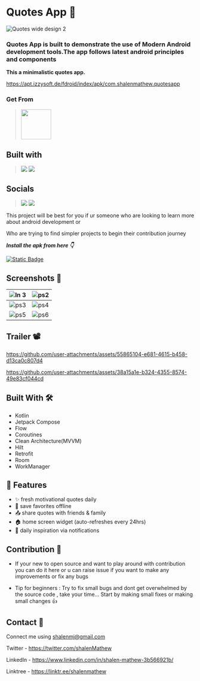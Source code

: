 # Quotes App 💭
![Quotes wide design 2](https://github.com/user-attachments/assets/18e5b285-231b-4a24-ba29-5c76ceb6c884)

### Quotes App is built to demonstrate the use of Modern Android development tools.The app follows latest android principles and components

**This a minimalistic quotes app.**

https://apt.izzysoft.de/fdroid/index/apk/com.shalenmathew.quotesapp

### Get From
> [<img src="https://gitlab.com/IzzyOnDroid/repo/-/raw/master/assets/IzzyOnDroid.png" height="80">]([https://apt.izzysoft.de/packages/com.shub39.rush/latest](https://github.com/shalenMathew/Quotes-app/releases/tag/v2.4))

## Built with
> [<img src="https://ziadoua.github.io/m3-Markdown-Badges/badges/Android/android2.svg">]()
> [<img src="https://ziadoua.github.io/m3-Markdown-Badges/badges/Kotlin/kotlin2.svg">]()

## Socials
> [<img src="https://ziadoua.github.io/m3-Markdown-Badges/badges/Discord/discord2.svg">](https://discord.gg/QpDJh3rT4q)
> [<img src="https://ziadoua.github.io/m3-Markdown-Badges/badges/Twitter/twitter1.svg">](https://x.com/quotesdotapp)

This project will be best for you if ur someone who are looking to learn more about android development or

Who are trying to find simpler projects to begin their contribution journey


***Install the apk from here 👇***

[![Static Badge](https://img.shields.io/badge/Quotes.app-APK-red?logo=android&labelColor=black)](https://github.com/shalenMathew/Quotes-app/releases)


## Screenshots 📱

| ![ln 3](https://github.com/user-attachments/assets/6aa573aa-2f7f-49db-9a06-ba0431356352) | ![ps2](https://github.com/user-attachments/assets/b4e1a0b7-cb23-4ba8-99fb-50906d763f18) |
|:-------------------------------------------------------------------:|:-------------------------------------------------------------------:|
| ![ps3](https://github.com/user-attachments/assets/7d9ad398-953e-43e5-979d-6f7dac00ec2f) | ![ps4](https://github.com/user-attachments/assets/c509da3a-27ee-4bc0-b55f-f0f63d8d1a84) |
| ![ps5](https://github.com/user-attachments/assets/2bd2c559-6ff3-4565-bc95-c7b9d9076f68) | ![ps6](https://github.com/user-attachments/assets/f2c7aefa-d357-47b9-bd4f-ac052d7c42fa) | 


## Trailer 📽️

https://github.com/user-attachments/assets/55865104-e681-4615-b458-d13ca0c807d4

https://github.com/user-attachments/assets/38a15a1e-b324-4355-8574-49e83cf044cd


## Built With 🛠
- Kotlin
- Jetpack Compose
- Flow
- Coroutines
- Clean Architecture(MVVM)
- Hilt
- Retrofit
- Room
- WorkManager

## 🚀 Features
- ✨ fresh motivational quotes daily
- 📂 save favorites offline
- 📤 share quotes with friends & family
- 🏠 home screen widget (auto-refreshes every 24hrs)
- 🔔 daily inspiration via notifications


## Contribution 🤝
- If your new to open source and want to play around with contribution you can do it here or u can raise issue if you want to make any improvements or fix any bugs
  
- Tip for beginners : Try to fix small bugs and dont get overwhelmed by the source code , take your time... Start by making small fixes or making small changes 👍

## Contact 📧
Connect me using shalenmj@gmail.com

Twitter - https://twitter.com/shalenMathew

Linkedln - https://www.linkedin.com/in/shalen-mathew-3b566921b/

Linktree - https://linktr.ee/shalenmathew


